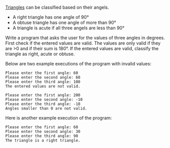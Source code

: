 [Triangles](https://en.wikipedia.org/wiki/Triangle#Types_of_triangle) can be classified based on their angels.

- A right triangle has one angle of 90°
- A obtuse triangle has one angle of more than 90°
- A triangle is acute if all three angels are less than 90°

Write a program that asks the user for the values of three angles in degrees. First check if the entered values are
valid. The values are only valid if they are >0 and if their sum is 180°.
If the entered values are valid, classify the triangle as right, acute or obtuse.

Below are two example executions of the program with invalid values:

    Please enter the first angle: 60
    Please enter the second angle: 60
    Please enter the third angle: 100
    The entered values are not valid.

    Please enter the first angle: 200
    Please enter the second angle: -10
    Please enter the third angle: -10
    Angles smaller than 0 are not valid.


Here is another example execution of the program:

    Please enter the first angle: 60
    Please enter the second angle: 30
    Please enter the third angle: 90
    The triangle is a right triangle.
